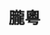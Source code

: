 ---
title: "朧粵"
description: "朧粵"
layout: shop
keywords:
  - 美食競賽
  - 台灣美食
  - 美食精選
datePublished: "2025-06-30"
dateModified: "2025-07-06"
city: "台北市"
district: "中山區"
address: "台北市中山區樂群三路303號2樓"
phone: "0285025522"
geo: "25.082829503306375, 121.55991323975417"
google_map: "https://maps.app.goo.gl/HhMpAuqEXUrsDkqz9"
footinder: "https://footinder.com.tw/%E5%8F%B0%E5%8C%97%E5%B8%82%E4%B8%AD%E5%B1%B1%E5%8D%80/8935/"
official: "https://www.longyuetw.com/"
award:
  - name: "500盤"
    year: "2024"
    entries:
      - dishes:
          - "清湯燉象拔蚌"
          - "冰燒三層肉"
          - "蒜香生爆芥蘭"

---